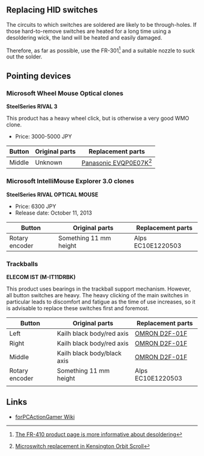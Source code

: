 ## Replacing HID switches

The circuits to which switches are soldered are likely to be through-holes.
If those hard-to-remove switches are heated for a long time using a desoldering wick, the land will be heated and easily damaged.

Therefore, as far as possible, use the FR-301[^DesolderingTool] and a suitable nozzle to suck out the solder.

[^DesolderingTool]: [The FR-410 product page is more informative about desoldering](
https://www.hakko.com/japan/products/hakko_fr410.html)


## Pointing devices

### Microsoft Wheel Mouse Optical clones

**SteelSeries RIVAL 3**

This product has a heavy wheel click, but is otherwise a very good WMO clone. 

- Price: 3000-5000 JPY 

| Button | Original parts | Replacement parts                            |
| ------ | -------------- | -------------------------------------------- |
| Middle | Unknown        | [Panasonic EVQP0E07K][EVQP0E07K][^EVQP0E07K] |

### Microsoft IntelliMouse Explorer 3.0 clones

**SteelSeries RIVAL OPTICAL MOUSE**

- Price: 6300 JPY 
- Release date: October 11, 2013

| Button         | Original parts         | Replacement parts |
| -------------- | ---------------------- | ----------------- |
| Rotary encoder | Something 11 mm height | Alps EC10E1220503 |


### Trackballs

**ELECOM IST (M-IT11DRBK)**

This product uses bearings in the trackball support mechanism. However, all button switches are heavy.
The heavy clicking of the main switches in particular leads to discomfort and fatigue as the time of use increases,
so it is advisable to replace these switches first and foremost.

| Button         | Original parts              | Replacement parts        |
| -------------- | --------------------------- | ------------------------ |
| Left           | Kailh black body/red axis   | [OMRON D2F-01F][D2F-01F] |
| Right          | Kailh black body/red axis   | [OMRON D2F-01F][D2F-01F] |
| Middle         | Kailh black body/black axis | [OMRON D2F-01F][D2F-01F] |
| Rotary encoder | Something 11 mm height      | Alps EC10E1220503        |
|                |

[D2F-01F]: https://components.omron.com/us-en/products/switches/D2F
[EVQP0E07K]: https://na.industrial.panasonic.com/products/switches-encoders-interface-devices/switches/lineup/light-touch-tactile-switches/series/79330/model/79472

[^EVQP0E07K]: [Microswitch replacement in Kensington Orbit Scroll](https://www.reddit.com/r/Trackballs/comments/o8ai5q/microswitch_replacement_in_kensington_orbit_scroll/)

## Links

- [forPCActionGamer Wiki](https://wikiwiki.jp/fpag/%E3%83%9E%E3%82%A6%E3%82%B9%E3%81%AE%E3%82%B9%E3%82%A4%E3%83%83%E3%83%81)
